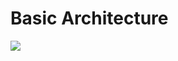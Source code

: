 # Basic Architecture

![](https://raw.githubusercontent.com/jdcloudcom/en/Monitoring/image/Cloud-Monitor/Architecture.png)

